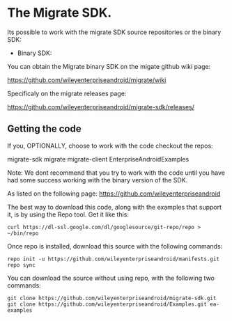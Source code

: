 
# The Migrate SDK.

Its possible to work with the migrate SDK source repositories or the 
binary SDK:

- Binary SDK:

You can obtain the Migrate binary SDK on the migate github wiki page:

https://github.com/wileyenterpriseandroid/migrate/wiki

Specificaly on the migrate releases page:

https://github.com/wileyenterpriseandroid/migrate-sdk/releases/

## Getting the code

If you, OPTIONALLY, choose to work with the code checkout the repos:

migrate-sdk
migrate
migrate-client
EnterpriseAndroidExamples

Note: We dont recommend that you try to work with the code until you 
have had some success working with the binary version of the SDK.

As listed on the following page:
https://github.com/wileyenterpriseandroid

The best way to download this code, along with the examples that support it,
is by using the Repo tool.  Get it like this:
```
curl https://dl-ssl.google.com/dl/googlesource/git-repo/repo > ~/bin/repo
```

Once repo is installed, download this source with the following commands:

```
repo init -u https://github.com/wileyenterpriseandroid/manifests.git
repo sync
```

You can download the source without using repo, with the following two commands:

```
git clone https://github.com/wileyenterpriseandroid/migrate-sdk.git
git clone https://github.com/wileyenterpriseandroid/Examples.git ea-examples
```

